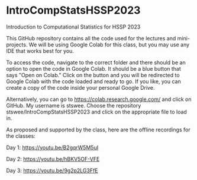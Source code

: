 # IntroCompStatsHSSP2023
Introduction to Computational Statistics for HSSP 2023

This GitHub repository contains all the code used for the lectures and mini-projects. We will be using Google Colab for this class, but you may use any IDE that works best for you. 

To access the code, navigate to the correct folder and there should be an option to open the code in Google Colab. It should be a blue button that says "Open on Colab." Click on the button and you will be redirected to Google Colab with the code loaded and ready to go. If you like, you can create a copy of the code inside your personal Google Drive. 

Alternatively, you can go to https://colab.research.google.com/ and click on GitHub. My username is stswee. Choose the repository stswee/IntroCompStatsHSSP2023 and click on the appropriate file to load in. 

As proposed and supported by the class, here are the offline recordings for the classes:

Day 1: https://youtu.be/B2gqrW5M5uI

Day 2: https://youtu.be/hBKV5OF-VFE

Day 3: https://youtu.be/9g2p2LG3FfE
